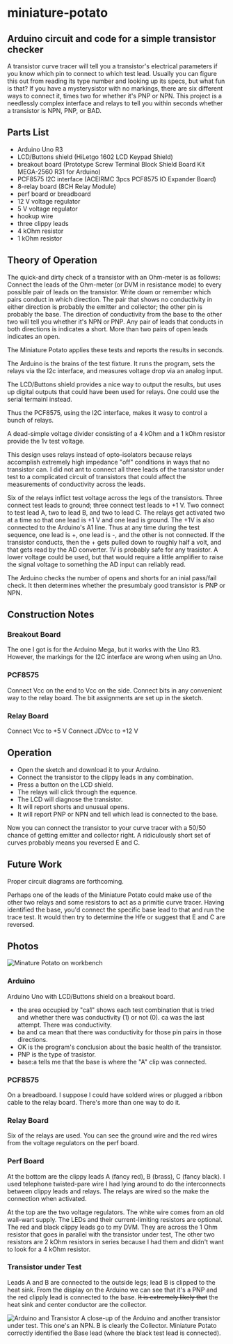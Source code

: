 # miniature-potato
## Arduino circuit and code for a simple transistor checker

A transistor curve tracer will tell you a transistor's electrical parameters
if you know which pin to connect to which test lead. Usually you can figure
this out from reading its type number and looking up its specs, but what fun is that? 
If you have a mysterysistor with no markings, there are six different ways to 
connect it, times two for whether it's PNP or NPN. This project is a 
needlessly complex interface and relays to tell you within seconds
whether a transistor is NPN, PNP, or BAD. 

## Parts List
- Arduino Uno R3
- LCD/Buttons shield (HiLetgo 1602 LCD Keypad Shield)
- breakout board (Prototype Screw Terminal Block Shield Board Kit MEGA-2560 R31 for Arduino)
- PCF8575 I2C interface (ACEIRMC 3pcs PCF8575 IO Expander Board)
- 8-relay board (8CH Relay Module)
- perf board or breadboard
- 12 V voltage regulator
- 5 V voltage regulator
- hookup wire
- three clippy leads
- 4 kOhm resistor
- 1 kOhm resistor

## Theory of Operation
The quick-and dirty check of a transistor with an Ohm-meter is as follows: 
Connect the leads of the Ohm-meter (or DVM in resistance mode) to every possible 
pair of leads on the transistor. Write down or remember which pairs conduct in 
which direction. The pair that shows no conductivity in either direction is 
probably the emitter and collector; the other pin is probably the base. The direction
of conductivity from the base to the other two will tell you whether it's NPN or PNP.
Any pair of leads that conducts in both directions is indicates a short. More than two
pairs of open leads indicates an open. 

The Miniature Potato applies these tests and reports the results in seconds. 

The Arduino is the brains of the test fixture. It runs the program, sets the relays 
via the I2c interface, and measures voltage drop via an analog input. 

The LCD/Buttons shield provides a nice way to output the results, but uses up digital 
outputs that could have been used for relays. One could use the serial termainl instead.

Thus the PCF8575, using the I2C interface, makes it wasy to control a bunch of relays. 

A dead-simple voltage divider consisting of a 4 kOhm and a 1 kOhm resistor provide the 1v
test voltage. 

This design uses relays instead of opto-isolators because relays accomplish extremely
high impedance "off" conditions in ways that no transistor can. I did not ant to connect 
all three leads of the transistor under test to a complicated circuit of transistors
that could affect the measurements of conductivity across the leads. 

Six of the relays inflict test voltage across the legs of the transistors. Three connect
test leads to ground; three connect test leads to +1 V. Two connect to test lead A, 
two to lead B, and two to lead C. The relays get activated two at a time so that 
one lead is +1 V and one lead is ground. The +1V is also connected to the Arduino's A1 line. 
Thus at any time during the test sequence, one lead is +, one lead is -, and the other
is not connected. If the transistor conducts, then the + gets pulled down to roughly half a volt, 
and that gets read by the AD converter. 1V is probably safe for any trasistor. A lower
voltage could be used, but that would require a little amplifier to raise the signal
voltage to something the AD input can reliably read. 

The Arduino checks the number of opens and shorts for an inial pass/fail check. 
It then determines whether the presumbaly good transistor is PNP or NPN. 

## Construction Notes
### Breakout Board
The one I got is for the Arduino Mega, but it works with the Uno R3. 
However, the markings for the I2C interface are wrong when using an Uno. 

### PCF8575
Connect Vcc on the end to Vcc on the side. 
Connect bits in any convenient way to the relay board. 
The bit assignments are set up in the sketch. 

### Relay Board
Connect Vcc to +5 V
Connect JDVcc to +12 V

## Operation
- Open the sketch and download it to your Arduino. 
- Connect the transistor to the clippy leads in any combination. 
- Press a button on the LCD shield. 
- The relays will click through the equence. 
- The LCD will diagnose the transistor. 
- It will report shorts and unusual opens. 
- It will report PNP or NPN and tell which lead is connected to the base. 

Now you can connect the transistor to your curve tracer with a 50/50 chance
of getting emitter and collector right. A ridiculously short set of curves
probably means you reversed E and C. 

## Future Work
Proper circuit diagrams are forthcoming. 

Perhaps one of the leads of the Miniature Potato could make use of the other two relays
and some resistors to act as a primitie curve tracer. Having identified the base, you'd
connect the specific base lead to that and run the trace test. It would then try to 
determine the Hfe or suggest that E and C are reversed. 


## Photos
![Minature Potato on workbench](../../blob/main/IMG_4331.jpeg)

### Arduino
Arduino Uno with LCD/Buttons shield on a breakout board. 
- the area occupied by "ca1" shows each test combination that is tried and whether there was conductivity (1) or not (0). ca was the last attempt. There was conductivity.
- ba and ca mean that there was conductivity for those pin pairs in those directions.
- OK is the program's conclusion about the basic health of the transistor.
- PNP is the type of trasistor.
- base:a tells me that the base is where the "A" clip was connected. 

### PCF8575
On a breadboard. I suppose I could have solderd wires 
or plugged a ribbon cable to the relay board. 
There's more than one way to do it. 

### Relay Board
Six of the relays are used. 
You can see the ground wire and the red wires from 
the voltage regulators on the perf board. 

### Perf Board
At the bottom are the clippy leads A (fancy red), B (brass), C (fancy black). 
I used telephone twisted-pare wire I had lying around to do the interconnects 
between clippy leads and relays. The relays are wired so the make the connection
when activated. 

At the top are the two voltage regulators. The white wire comes from an old
wall-wart supply. The LEDs and their current-limiting resistors are optional. 
The red and black clippy leads go to my DVM. They are across the 1 Ohm resistor
that goes in parallel with the transistor under test, The other two resistors
are 2 kOhm resistors in series because I had them and didn't want to look for 
a 4 kOhm resistor. 

### Transistor under Test
Leads A and B are connected to the outside legs; lead B is clipped to the heat sink. 
From the display on the Arduino we can see that it's a PNP and the red clipply lead
is connected to the base. ~~It is extremely likely that~~ the heat sink and center
conductor are the collector. 

![Arduino and Transistor](../../blob/main/IMG_4344.jpeg)
A close-up of the Arduino and another transistor under test. 
This one's an NPN. B is clearly the Collector. Miniature Potato 
correctly identified the Base lead (where the black test lead is connected).
